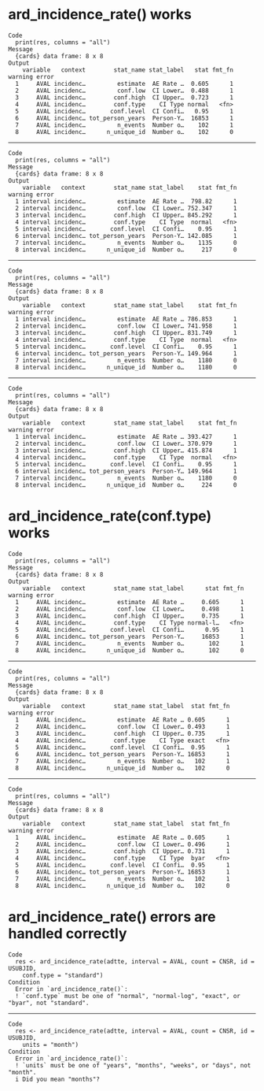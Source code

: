 # ard_incidence_rate() works

    Code
      print(res, columns = "all")
    Message
      {cards} data frame: 8 x 8
    Output
        variable   context        stat_name stat_label   stat fmt_fn warning error
      1     AVAL incidenc…         estimate  AE Rate …  0.605      1              
      2     AVAL incidenc…         conf.low  CI Lower…  0.488      1              
      3     AVAL incidenc…        conf.high  CI Upper…  0.723      1              
      4     AVAL incidenc…        conf.type    CI Type normal   <fn>              
      5     AVAL incidenc…       conf.level  CI Confi…   0.95      1              
      6     AVAL incidenc… tot_person_years  Person-Y…  16853      1              
      7     AVAL incidenc…         n_events  Number o…    102      1              
      8     AVAL incidenc…      n_unique_id  Number o…    102      0              

---

    Code
      print(res, columns = "all")
    Message
      {cards} data frame: 8 x 8
    Output
        variable   context        stat_name stat_label    stat fmt_fn warning error
      1 interval incidenc…         estimate  AE Rate …  798.82      1              
      2 interval incidenc…         conf.low  CI Lower… 752.347      1              
      3 interval incidenc…        conf.high  CI Upper… 845.292      1              
      4 interval incidenc…        conf.type    CI Type  normal   <fn>              
      5 interval incidenc…       conf.level  CI Confi…    0.95      1              
      6 interval incidenc… tot_person_years  Person-Y… 142.085      1              
      7 interval incidenc…         n_events  Number o…    1135      0              
      8 interval incidenc…      n_unique_id  Number o…     217      0              

---

    Code
      print(res, columns = "all")
    Message
      {cards} data frame: 8 x 8
    Output
        variable   context        stat_name stat_label    stat fmt_fn warning error
      1 interval incidenc…         estimate  AE Rate … 786.853      1              
      2 interval incidenc…         conf.low  CI Lower… 741.958      1              
      3 interval incidenc…        conf.high  CI Upper… 831.749      1              
      4 interval incidenc…        conf.type    CI Type  normal   <fn>              
      5 interval incidenc…       conf.level  CI Confi…    0.95      1              
      6 interval incidenc… tot_person_years  Person-Y… 149.964      1              
      7 interval incidenc…         n_events  Number o…    1180      0              
      8 interval incidenc…      n_unique_id  Number o…    1180      0              

---

    Code
      print(res, columns = "all")
    Message
      {cards} data frame: 8 x 8
    Output
        variable   context        stat_name stat_label    stat fmt_fn warning error
      1 interval incidenc…         estimate  AE Rate … 393.427      1              
      2 interval incidenc…         conf.low  CI Lower… 370.979      1              
      3 interval incidenc…        conf.high  CI Upper… 415.874      1              
      4 interval incidenc…        conf.type    CI Type  normal   <fn>              
      5 interval incidenc…       conf.level  CI Confi…    0.95      1              
      6 interval incidenc… tot_person_years  Person-Y… 149.964      1              
      7 interval incidenc…         n_events  Number o…    1180      0              
      8 interval incidenc…      n_unique_id  Number o…     224      0              

# ard_incidence_rate(conf.type) works

    Code
      print(res, columns = "all")
    Message
      {cards} data frame: 8 x 8
    Output
        variable   context        stat_name stat_label      stat fmt_fn warning error
      1     AVAL incidenc…         estimate  AE Rate …     0.605      1              
      2     AVAL incidenc…         conf.low  CI Lower…     0.498      1              
      3     AVAL incidenc…        conf.high  CI Upper…     0.735      1              
      4     AVAL incidenc…        conf.type    CI Type normal-l…   <fn>              
      5     AVAL incidenc…       conf.level  CI Confi…      0.95      1              
      6     AVAL incidenc… tot_person_years  Person-Y…     16853      1              
      7     AVAL incidenc…         n_events  Number o…       102      1              
      8     AVAL incidenc…      n_unique_id  Number o…       102      0              

---

    Code
      print(res, columns = "all")
    Message
      {cards} data frame: 8 x 8
    Output
        variable   context        stat_name stat_label  stat fmt_fn warning error
      1     AVAL incidenc…         estimate  AE Rate … 0.605      1              
      2     AVAL incidenc…         conf.low  CI Lower… 0.493      1              
      3     AVAL incidenc…        conf.high  CI Upper… 0.735      1              
      4     AVAL incidenc…        conf.type    CI Type exact   <fn>              
      5     AVAL incidenc…       conf.level  CI Confi…  0.95      1              
      6     AVAL incidenc… tot_person_years  Person-Y… 16853      1              
      7     AVAL incidenc…         n_events  Number o…   102      1              
      8     AVAL incidenc…      n_unique_id  Number o…   102      0              

---

    Code
      print(res, columns = "all")
    Message
      {cards} data frame: 8 x 8
    Output
        variable   context        stat_name stat_label  stat fmt_fn warning error
      1     AVAL incidenc…         estimate  AE Rate … 0.605      1              
      2     AVAL incidenc…         conf.low  CI Lower… 0.496      1              
      3     AVAL incidenc…        conf.high  CI Upper… 0.731      1              
      4     AVAL incidenc…        conf.type    CI Type  byar   <fn>              
      5     AVAL incidenc…       conf.level  CI Confi…  0.95      1              
      6     AVAL incidenc… tot_person_years  Person-Y… 16853      1              
      7     AVAL incidenc…         n_events  Number o…   102      1              
      8     AVAL incidenc…      n_unique_id  Number o…   102      0              

# ard_incidence_rate() errors are handled correctly

    Code
      res <- ard_incidence_rate(adtte, interval = AVAL, count = CNSR, id = USUBJID,
        conf.type = "standard")
    Condition
      Error in `ard_incidence_rate()`:
      ! `conf.type` must be one of "normal", "normal-log", "exact", or "byar", not "standard".

---

    Code
      res <- ard_incidence_rate(adtte, interval = AVAL, count = CNSR, id = USUBJID,
        units = "month")
    Condition
      Error in `ard_incidence_rate()`:
      ! `units` must be one of "years", "months", "weeks", or "days", not "month".
      i Did you mean "months"?

